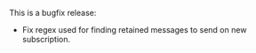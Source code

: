 <!--
.. title: Version 0.4.1 released
.. slug: version-0-4-1-released
.. date: 2010-01-12 22:10:13
.. tags: Releases
.. category:
.. link:
.. description:
.. type: text
-->

This is a bugfix release:

 * Fix regex used for finding retained messages to send on new subscription.
